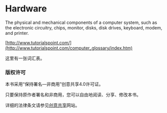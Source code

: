 # Hardware

The physical and mechanical components of a computer system, such as the electronic circuitry, chips, monitor, disks, disk drives, keyboard, modem, and printer.

[http://www.tutorialspoint.com/](http://www.tutorialspoint.com/computer_glossary/index.htm)

这里有一张词汇表。

### 版权许可

本书采用“保持署名—非商用”创意共享4.0许可证。

只要保持原作者署名和非商用，您可以自由地阅读、分享、修改本书。

详细的法律条文请参见[创意共享](http://creativecommons.org/licenses/by-nc/4.0/)网站。

